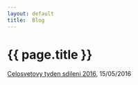 ```yaml
---
layout: default
title:  Blog
---
```


# {{ page.title }}

[Celosvetovy tyden sdileni 2016](tyden-sdileni-2016.html), 15/05/2016


